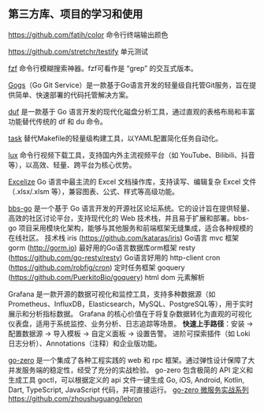 第三方库、项目的学习和使用
---

https://github.com/fatih/color  命令行终端输出颜色

https://github.com/stretchr/testify  单元测试

[fzf](https://github.com/junegunn/fzf)  命令行模糊搜索神器。fzf可看作是 “grep” 的交互式版本。


[Gogs](https://github.com/gogs/gogs)（Go Git Service）是一款基于Go语言开发的轻量级自托管Git服务，旨在提供简单、快速部署的代码托管解决方案。


[duf](https://github.com/muesli/duf) 是一款基于 Go 语言开发的现代化磁盘分析工具，通过直观的表格布局和丰富功能替代传统的 df 和 du 命令。


[task](https://github.com/go-task/task)  替代Makefile的轻量级构建工具，以YAML配置简化任务自动化。

[lux](https://github.com/iawia002/lux)  命令行视频下载工具，支持国内外主流视频平台（如 YouTube、Bilibili、抖音等），以高效、轻量、跨平台为核心优势。


[Excelize](https://github.com/qax-os/excelize)  Go 语言中最主流的 Excel 文档操作库，支持读写、编辑复杂 Excel 文件（.xlsx/.xlsm 等），兼容图表、公式、样式等高级功能。



[bbs-go](https://github.com/mlogclub/bbs-go) 是一个基于 Go 语言开发的开源社区论坛系统。它的设计旨在提供轻量、高效的社区讨论平台，支持现代化的 Web 技术栈，并且易于扩展和部署。bbs-go 项目采用模块化架构，能够与其他服务和前端框架无缝集成，适合各种规模的在线社区。
技术栈
iris (https://github.com/kataras/iris) Go语言 mvc 框架
gorm (http://gorm.io) 最好用的Go语言数据库orm框架
resty (https://github.com/go-resty/resty) Go语言好用的 http-client
cron (https://github.com/robfig/cron) 定时任务框架
goquery (https://github.com/PuerkitoBio/goquery) html dom 元素解析


Grafana 是一款开源的数据可视化和监控工具，支持多种数据源（如 Prometheus、InfluxDB，Elasticsearch，MySQL、PostgreSQL等），用于实时展示和分析指标数据。
Grafana 的核心价值在于将复杂数据转化为直观的可视化仪表盘，适用于系统监控、业务分析、日志追踪等场景。
**快速上手路径**：安装 → 配置数据源 → 导入模板 → 自定义面板 → 设置告警。
进阶可探索插件（如 Loki 日志分析）、Annotations（注释）和企业版功能。



[go-zero](https://go-zero.dev/docs/concepts/overview) 是一个集成了各种工程实践的 web 和 rpc 框架。通过弹性设计保障了大并发服务端的稳定性，经受了充分的实战检验。
go-zero 包含极简的 API 定义和生成工具 goctl，可以根据定义的 api 文件一键生成 Go, iOS, Android, Kotlin, Dart, TypeScript, JavaScript 代码，并可直接运行。
[go-zero 微服务实战系列](https://learnku.com/articles/68472)    https://github.com/zhoushuguang/lebron